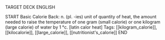 TARGET DECK
ENGLISH

START
Basic
Calorie
Back: n. (pl. -ies) unit of quantity of heat, the amount needed to raise the temperature of one gram (small calorie) or one kilogram (large calorie) of water by 1 °c. [latin calor heat]
Tags: [[kilogram_calorie]], [[kilocalorie]], [[large_calorie]], [[nutritionist's_calorie]]
END
